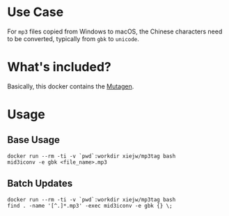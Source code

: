 # Use Case

For `mp3` files copied from Windows to macOS, the Chinese characters need to be
converted, typically from `gbk` to `unicode`.

# What's included?

Basically, this docker contains the
[Mutagen](https://mutagen.readthedocs.io/en/latest/).

# Usage

## Base Usage

    docker run --rm -ti -v `pwd`:workdir xiejw/mp3tag bash
    mid3iconv -e gbk <file_name>.mp3

## Batch Updates

    docker run --rm -ti -v `pwd`:workdir xiejw/mp3tag bash
    find . -name '[^.]*.mp3' -exec mid3iconv -e gbk {} \;
